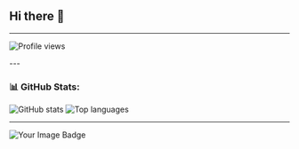 ## Hi there 👋

---

<p align="left">
  <img src="https://komarev.com/ghpvc/?username=N0tAScooby" alt="Profile views"/>
</p>
---

### 📊 GitHub Stats:
<p align="left">
  <img src="https://github-readme-stats.vercel.app/api?username=N0tAScooby&show_icons=true" alt="GitHub stats"/>
  <img src="https://github-readme-stats.vercel.app/api/top-langs/?username=N0tAScooby&layout=compact" alt="Top languages"/>
</p>

---

<img src="https://tryhackme-badges.s3.amazonaws.com/Buffer8384.png" alt="Your Image Badge" />
